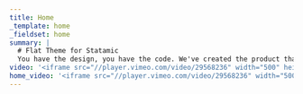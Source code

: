 ```yaml
---
title: Home
_template: home
_fieldset: home
summary: |
  # Flat Theme for Statamic
  You have the design, you have the code. We've created the product that will help your startup to look even better.
video: '<iframe src="//player.vimeo.com/video/29568236" width="500" height="281" webkitallowfullscreen mozallowfullscreen allowfullscreen></iframe>'
home_video: '<iframe src="//player.vimeo.com/video/29568236" width="500" height="281" webkitallowfullscreen mozallowfullscreen allowfullscreen></iframe>'
---
```

